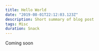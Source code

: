 ```yaml
---
title: Hello World
date: "2019-08-01T22:12:03.123Z"
description: Short summary of blog post
tags: Misc
duration: Snack
---
```

Coming soon
